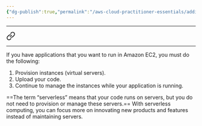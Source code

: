 ```yaml
---
{"dg-publish":true,"permalink":"/aws-cloud-practitioner-essentials/additional-compute-services/"}
---
```


---

<div class="transclusion internal-embed is-loaded"><a class="markdown-embed-link" href="/aws-cloud-practitioner-essentials/serverless-computing/" aria-label="Open link"><svg xmlns="http://www.w3.org/2000/svg" width="24" height="24" viewBox="0 0 24 24" fill="none" stroke="currentColor" stroke-width="2" stroke-linecap="round" stroke-linejoin="round" class="svg-icon lucide-link"><path d="M10 13a5 5 0 0 0 7.54.54l3-3a5 5 0 0 0-7.07-7.07l-1.72 1.71"></path><path d="M14 11a5 5 0 0 0-7.54-.54l-3 3a5 5 0 0 0 7.07 7.07l1.71-1.71"></path></svg></a><div class="markdown-embed">




---
If you have applications that you want to run in Amazon EC2, you must do the following:

1. Provision instances (virtual servers).
2. Upload your code.
3. Continue to manage the instances while your application is running.

==The term “serverless” means that your code runs on servers, but you do not need to provision or manage these servers.== With serverless computing, you can focus more on innovating new products and features instead of maintaining servers.

</div></div>
